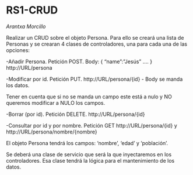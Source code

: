 # RS1-CRUD


*Arantxa Morcillo*

Realizar un CRUD sobre el objeto Persona. Para ello se creará una lista de Personas y se crearan 4 clases de controladores, una para cada una de las opciones:   

-Añadir Persona. Petición POST. Body:  { “name”:”Jesús” …. } http://URL/persona  

-Modificar por id. Petición PUT. http://URL/persona/{id} - Body se manda los datos.  

Tener en cuenta que si no se manda un campo este está a nulo y NO queremos modificar a NULO los campos. 

-Borrar (por id). Petición DELETE. http://URL/persona/{id} 

-Consultar por id y por nombre. Petición GET http://URL/persona/{id} y http://URL/persona/nombre/{nombre}  

El objeto Persona tendrá los campos: ‘nombre’, ‘edad’ y ‘población’. 

Se deberá una clase de servicio que será la que inyectaremos en los controladores. Esa clase tendrá la lógica para el mantenimiento de los datos. 

